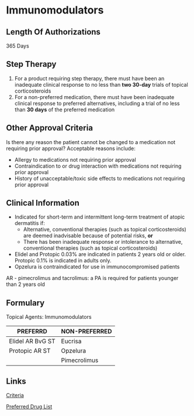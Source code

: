 # Immunomodulators

## Length Of Authorizations

365 Days

## Step Therapy

1.  For a product requiring step therapy, there must have been an inadequate clinical response to no less than **two 30-day** trials of topical corticosteroids
2.  For a non-preferred medication, there must have been inadequate clinical response to preferred alternatives, including a trial of no less than **30 days** of the preferred medication

## Other Approval Criteria

Is there any reason the patient cannot be changed to a medication not requiring prior approval? Acceptable reasons include:

-   Allergy to medications not requiring prior approval
-   Contraindication to or drug interaction with medications not requiring prior approval
-   History of unacceptable/toxic side effects to medications not requiring prior approval

## Clinical Information

-   Indicated for short-term and intermittent long-term treatment of atopic dermatitis if:
    -   Alternative, conventional therapies (such as topical corticosteroids) are deemed inadvisable because of potential risks, **or**
    -   There has been inadequate response or intolerance to alternative, conventional therapies (such as topical corticosteroids)
-   Elidel and Protopic 0.03% are indicated in patients 2 years old or older. Protopic 0.1% is indicated in adults only.
-   Opzelura is contraindicated for use in immunocompromised patients

AR - pimecrolimus and tacrolimus: a PA is required for patients younger than 2 years old

## Formulary

Topical Agents: Immunomodulators

| PREFERRD         | NON-PREFERRED |
|------------------|---------------|
| Elidel AR BvG ST | Eucrisa       |
| Protopic AR ST   | Opzelura      |
|                  | Pimecrolimus  |

## Links

[Criteria]()

[Preferred Drug List]()
